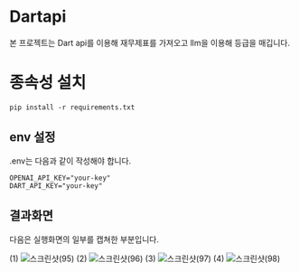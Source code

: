 # Dartapi
본 프로젝트는 Dart api를 이용해 재무제표를 가져오고 llm을 이용해 등급을 매깁니다.


# 종속성 설치

```
pip install -r requirements.txt
```

## env 설정
.env는 다음과 같이 작성해야 합니다.

```
OPENAI_API_KEY="your-key"
DART_API_KEY="your-key"
```


## 결과화면

다음은 실행화면의 일부를 캡쳐한 부분입니다.

(1)
![스크린샷(95)](https://github.com/user-attachments/assets/72849861-7f07-4635-a624-990bd0d8bb2e)
(2)
![스크린샷(96)](https://github.com/user-attachments/assets/04a9e2f9-3153-4b37-a3c3-aae7dd890e29)
(3)
![스크린샷(97)](https://github.com/user-attachments/assets/4be2c118-e9f6-46b5-b88a-5729a95ff03c)
(4)
![스크린샷(98)](https://github.com/user-attachments/assets/7f8334ec-7e34-4537-8bfe-7d365879edb9)
